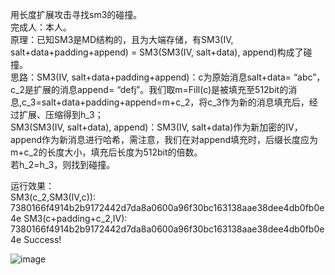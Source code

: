用长度扩展攻击寻找sm3的碰撞。  
完成人：本人。  
原理：已知SM3是MD结构的，且为大端存储，有SM3(IV, salt+data+padding+append) = SM3(SM3(IV, salt+data), append)构成了碰撞。  
思路：SM3(IV, salt+data+padding+append)：c为原始消息salt+data= “abc”，c_2是扩展的消息append= “defj”。我们取m=Fill(c)是被填充至512bit的消息,c_3=salt+data+padding+append=m+c_2，将c_3作为新的消息填充后，经过扩展、压缩得到h_3；  
     SM3(SM3(IV, salt+data), append)：SM3(IV, salt+data)作为新加密的IV，append作为新消息进行哈希，需注意，我们在对append填充时，后缀长度应为m+c_2的长度大小，填充后长度为512bit的倍数。  
     若h_2=h_3，则找到碰撞。  
     
  
运行效果：  
SM3(c_2,SM3(IV,c)):  7380166f4914b2b9172442d7da8a0600a96f30bc163138aae38dee4db0fb0e4e
SM3(c+padding+c_2,IV):  7380166f4914b2b9172442d7da8a0600a96f30bc163138aae38dee4db0fb0e4e
Success!
 
![image]([https://github.com/gloria-China/sm3_LengthExtension_attack/blob/main/images/sm3.jpg])

